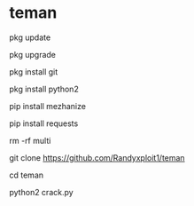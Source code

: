 # teman

pkg update

pkg upgrade

pkg install git

pkg install python2

pip install mezhanize

pip install requests

rm -rf multi


git clone https://github.com/Randyxploit1/teman

cd teman

python2 crack.py
